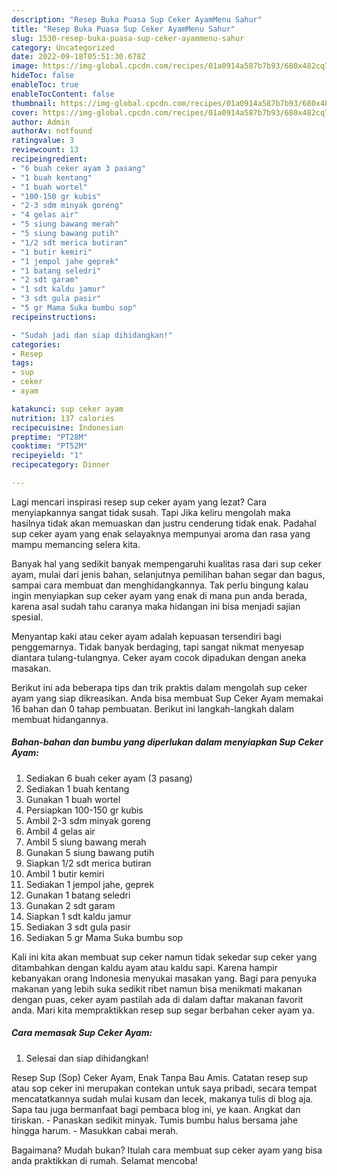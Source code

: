 ```yaml
---
description: "Resep Buka Puasa Sup Ceker AyamMenu Sahur"
title: "Resep Buka Puasa Sup Ceker AyamMenu Sahur"
slug: 1530-resep-buka-puasa-sup-ceker-ayammenu-sahur
category: Uncategorized
date: 2022-09-18T05:51:30.678Z
image: https://img-global.cpcdn.com/recipes/01a0914a587b7b93/680x482cq70/sup-ceker-ayam-foto-resep-utama.jpg
hideToc: false
enableToc: true
enableTocContent: false
thumbnail: https://img-global.cpcdn.com/recipes/01a0914a587b7b93/680x482cq70/sup-ceker-ayam-foto-resep-utama.jpg
cover: https://img-global.cpcdn.com/recipes/01a0914a587b7b93/680x482cq70/sup-ceker-ayam-foto-resep-utama.jpg
author: Admin
authorAv: notfound
ratingvalue: 3
reviewcount: 13
recipeingredient:
- "6 buah ceker ayam 3 pasang"
- "1 buah kentang"
- "1 buah wortel"
- "100-150 gr kubis"
- "2-3 sdm minyak goreng"
- "4 gelas air"
- "5 siung bawang merah"
- "5 siung bawang putih"
- "1/2 sdt merica butiran"
- "1 butir kemiri"
- "1 jempol jahe geprek"
- "1 batang seledri"
- "2 sdt garam"
- "1 sdt kaldu jamur"
- "3 sdt gula pasir"
- "5 gr Mama Suka bumbu sop"
recipeinstructions:

- "Sudah jadi dan siap dihidangkan!"
categories:
- Resep
tags:
- sup
- ceker
- ayam

katakunci: sup ceker ayam 
nutrition: 137 calories
recipecuisine: Indonesian
preptime: "PT28M"
cooktime: "PT52M"
recipeyield: "1"
recipecategory: Dinner

---
```



Lagi mencari inspirasi resep sup ceker ayam yang lezat? Cara menyiapkannya sangat tidak susah. Tapi Jika keliru mengolah maka hasilnya tidak akan memuaskan dan justru cenderung tidak enak. Padahal sup ceker ayam yang enak selayaknya mempunyai aroma dan rasa yang mampu memancing selera kita.


Banyak hal yang sedikit banyak mempengaruhi kualitas rasa dari sup ceker ayam, mulai dari jenis bahan, selanjutnya pemilihan bahan segar dan bagus, sampai cara membuat dan menghidangkannya. Tak perlu bingung kalau ingin menyiapkan sup ceker ayam yang enak di mana pun anda berada, karena asal sudah tahu caranya maka hidangan ini bisa menjadi sajian spesial.

Menyantap kaki atau ceker ayam adalah kepuasan tersendiri bagi penggemarnya. Tidak banyak berdaging, tapi sangat nikmat menyesap diantara tulang-tulangnya. Ceker ayam cocok dipadukan dengan aneka masakan.


Berikut ini ada beberapa tips dan trik praktis dalam mengolah sup ceker ayam yang siap dikreasikan. Anda bisa membuat Sup Ceker Ayam memakai 16 bahan dan 0 tahap pembuatan. Berikut ini langkah-langkah dalam membuat hidangannya.

<!--inarticleads1-->

##### Bahan-bahan dan bumbu yang diperlukan dalam menyiapkan Sup Ceker Ayam:

1. Sediakan 6 buah ceker ayam (3 pasang)
1. Sediakan 1 buah kentang
1. Gunakan 1 buah wortel
1. Persiapkan 100-150 gr kubis
1. Ambil 2-3 sdm minyak goreng
1. Ambil 4 gelas air
1. Ambil 5 siung bawang merah
1. Gunakan 5 siung bawang putih
1. Siapkan 1/2 sdt merica butiran
1. Ambil 1 butir kemiri
1. Sediakan 1 jempol jahe, geprek
1. Gunakan 1 batang seledri
1. Gunakan 2 sdt garam
1. Siapkan 1 sdt kaldu jamur
1. Sediakan 3 sdt gula pasir
1. Sediakan 5 gr Mama Suka bumbu sop


Kali ini kita akan membuat sup ceker namun tidak sekedar sup ceker yang ditambahkan dengan kaldu ayam atau kaldu sapi. Karena hampir kebanyakan orang Indonesia menyukai masakan yang. Bagi para penyuka makanan yang lebih suka sedikit ribet namun bisa menikmati makanan dengan puas, ceker ayam pastilah ada di dalam daftar makanan favorit anda. Mari kita mempraktikkan resep sup segar berbahan ceker ayam ya. 

<!--inarticleads2-->

##### Cara memasak Sup Ceker Ayam:


1. Selesai dan siap dihidangkan!

Resep Sup (Sop) Ceker Ayam, Enak Tanpa Bau Amis. Catatan resep sup atau sop ceker ini merupakan contekan untuk saya pribadi, secara tempat mencatatkannya sudah mulai kusam dan lecek, makanya tulis di blog aja. Sapa tau juga bermanfaat bagi pembaca blog ini, ye kaan. Angkat dan tiriskan. - Panaskan sedikit minyak. Tumis bumbu halus bersama jahe hingga harum. - Masukkan cabai merah. 

Bagaimana? Mudah bukan? Itulah cara membuat sup ceker ayam yang bisa anda praktikkan di rumah. Selamat mencoba!
